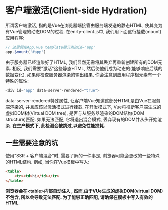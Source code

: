 # 客户端激活(Client-side Hydration)
所谓客户端激活, 指的是Vue在浏览器端接管由服务端发送的静态HTML, 使其变为有Vue管理的动态DOM的过程.
在enrty-client.js中, 我们用下面这行挂载(mount)应用程序:
```js
// 这里假定App.vue template根元素的id="app"
app.$mount('#app')
```
由于服务器已经渲染好了HTML, 我们显然无需将其丢弃再重新创建所有的DOM元素. 相反, 我们需要"激活"这些静态HTML, 然后使他们成为动态的(能够响应后续的数据变化).
如果你检查服务器渲染的输出结果, 你会注意到应用程序根元素有一个特殊的属性:
```js
<div id="app" data-server-rendered="true">
```
data-server-rendered特殊属性, 让客户端Vue知道这部分HTML是由Vue在服务端渲染的, 并且应该以激活模式进行挂载.
在开发模式下, Vue将推断客户端生成的虚拟DOM树(Virtual DOM tree), 是否与从服务器渲染的DOM结构(DOM structure)匹配. 如果无法匹配, 它将退出混合模式, 丢弃现有的DOM并从头开始渲染. **在生产模式下, 此检测会被跳过,以避免性能损耗.**

## 一些需要注意的坑
使用"SSR + 客户端混合"时, 需要了解的一件事是, 浏览器可能会更改的一些特殊的HTML结构. 例如, 当你在Vue模板中写入:
```html
<table>
    <tr><td>hi</td></tr>
</table>
```
**浏览器会在&lt;table&gt;内部自动注入 <tbody>, 然而,由于VUe生成的虚拟DOM(virtual DOM)不包含<tbody>, 所以会导致无法匹配. 为了能够正确匹配, 请确保在模板中写入有效的HTML.**
